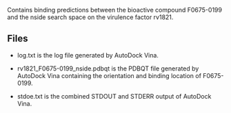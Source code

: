 Contains binding predictions between the bioactive compound F0675-0199 and the nside search space on the virulence factor rv1821.

## Files

- log.txt is the log file generated by AutoDock Vina.

- rv1821_F0675-0199_nside.pdbqt is the PDBQT file generated by AutoDock Vina containing the orientation and binding location of F0675-0199.

- stdoe.txt is the combined STDOUT and STDERR output of AutoDock Vina.

